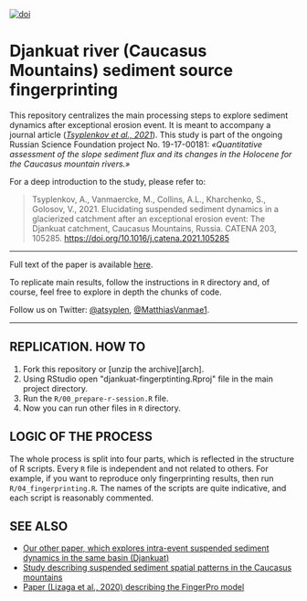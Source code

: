 [![doi](https://img.shields.io/badge/doi-10.1016%2Fj.catena.2021.105285-success.svg?style=github)][doi]

# Djankuat river (Caucasus Mountains) sediment source fingerprinting

This repository centralizes the main processing steps to explore sediment dynamics after exceptional erosion event. It is meant to accompany a journal article ([*Tsyplenkov et al., 2021*](https://doi.org/10.1016/j.catena.2021.105285)). This study is part of the ongoing Russian Science Foundation project No. 19-17-00181: *«Quantitative assessment of the slope sediment flux and its changes in the Holocene for the Caucasus mountain rivers.»*

For a deep introduction to the study, please refer to:
>Tsyplenkov, A., Vanmaercke, M., Collins, A.L., Kharchenko, S., Golosov, V., 2021. Elucidating suspended sediment dynamics in a glacierized catchment after an exceptional erosion event: The Djankuat catchment, Caucasus Mountains, Russia. CATENA 203, 105285. https://doi.org/10.1016/j.catena.2021.105285

***

Full text of the paper is available [here][doi].

To replicate main results, follow the instructions in `R` directory and, of course, feel free to explore in depth the chunks of code. 

Follow us on Twitter: [@atsyplen][ats], [@MatthiasVanmae1][mvm].

[doi]: https://doi.org/10.1016/j.catena.2021.105285
[ats]: https://twitter.com/atsyplen
[mvm]: https://twitter.com/MatthiasVanmae1

***

## REPLICATION. HOW TO
1. Fork this repository or [unzip the archive][arch].
2. Using RStudio open "djankuat-fingerptinting.Rproj" file in the main project directory.
3. Run the `R/00_prepare-r-session.R` file. 
4. Now you can run other files in `R` directory.

## LOGIC OF THE PROCESS
The whole process is split into four parts, which is reflected in the structure of R scripts. Every `R` file is independent and not related to others. For example, if you want to reproduce only fingerprinting results, then run `R/04_fingerprinting.R`.
The names of the scripts are quite indicative, and each script is reasonably commented.

## SEE ALSO
 - [Our other paper, which explores intra-event suspended sediment dynamics in the same basin (Djankuat)][jss]
 - [Study describing suspended sediment spatial patterns in the Caucasus mountains][piahs]
 - [Paper (Lizaga et al., 2020) describing the FingerPro model][fingerpro]

[fingerpro]: https://doi.org/10.1007/s11269-020-02650-0
[jss]: https://doi.org/10.1007/s11368-020-02633-z
[piahs]: https://doi.org/10.5194/piahs-381-87-2019
